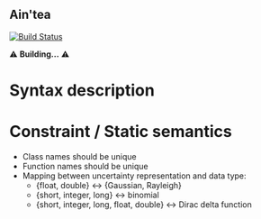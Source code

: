 Ain'tea
---

[![Build Status](https://travis-ci.org/lmouline/uscript.svg?branch=master)](https://travis-ci.org/lmouline/uscript)

⚠️ **Building...** ⚠️

# Syntax description

# Constraint / Static semantics

- Class names should be unique
- Function names should be unique
- Mapping between uncertainty representation and data type:
    - {float, double} <-> {Gaussian, Rayleigh}
    - {short, integer, long} <-> binomial
    - {short, integer, long, float, double} <-> Dirac delta function
